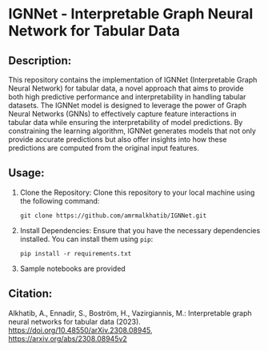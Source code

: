 # **IGNNet - Interpretable Graph Neural Network for Tabular Data**

## **Description:**
This repository contains the implementation of IGNNet (Interpretable Graph Neural Network) for tabular data, a novel approach that aims to provide both high predictive performance and interpretability in handling tabular datasets. The IGNNet model is designed to leverage the power of Graph Neural Networks (GNNs) to effectively capture feature interactions in tabular data while ensuring the interpretability of model predictions. By constraining the learning algorithm, IGNNet generates models that not only provide accurate predictions but also offer insights into how these predictions are computed from the original input features.

## **Usage:**
1. Clone the Repository: Clone this repository to your local machine using the following command:
   ```
   git clone https://github.com/amrmalkhatib/IGNNet.git
   ```
2. Install Dependencies: Ensure that you have the necessary dependencies installed. You can install them using `pip`:
   ```
   pip install -r requirements.txt
   ```
3. Sample notebooks are provided



## **Citation:**
Alkhatib, A., Ennadir, S., Boström, H., Vazirgiannis, M.: Interpretable graph neural networks for tabular data (2023). https://doi.org/10.48550/arXiv.2308.08945, https://arxiv.org/abs/2308.08945v2